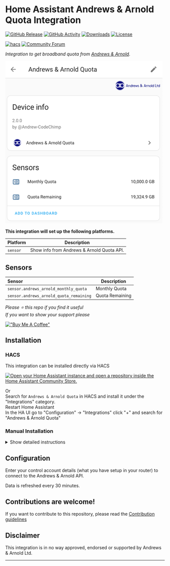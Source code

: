 # Home Assistant Andrews & Arnold Quota Integration

[![GitHub Release][releases-shield]][releases]
[![GitHub Activity][commits-shield]][commits]
[![Downloads][download-latest-shield]](Downloads)
[![License][license-shield]](LICENSE)

[![hacs][hacsbadge]][hacs]
[![Community Forum][forum-shield]][forum]

_Integration to get broadband quota from [Andrews & Arnold](https://www.aa.net.uk)._

![Andrews & Arnold Device Info](https://github.com/andrew-codechimp/HA-Andrews-Arnold-Quota/blob/main/images/screenshot.png "Andrews & Arnold Device Info")

**This integration will set up the following platforms.**

| Platform | Description                                |
|----------|--------------------------------------------|
| `sensor` | Show info from Andrews & Arnold Quota API. |

## Sensors

| Sensor                                  | Description     |
|:----------------------------------------|-----------------|
| `sensor.andrews_arnold_monthly_quota`   | Monthly Quota   |
| `sensor.andrews_arnold_quota_remaining` | Quota Remaining |


*Please :star: this repo if you find it useful*  
*If you want to show your support please*

[!["Buy Me A Coffee"](https://www.buymeacoffee.com/assets/img/custom_images/yellow_img.png)](https://www.buymeacoffee.com/codechimp)


## Installation

### HACS

This integration can be installed directly via HACS

[![Open your Home Assistant instance and open a repository inside the Home Assistant Community Store.](https://my.home-assistant.io/badges/hacs_repository.svg)](https://my.home-assistant.io/redirect/hacs_repository/?owner=andrew-codechimp&repository=HA-Andrews-Arnold-Quota&category=Integration)

Or  
Search for `Andrews & Arnold Quota` in HACS and install it under the "Integrations" category.  
Restart Home Assistant  
In the HA UI go to "Configuration" -> "Integrations" click "+" and search for "Andrews & Arnold Quota"  

### Manual Installation

<details>
<summary>Show detailed instructions</summary>

Installation via HACS is recommended, but a manual setup is supported.

* You should take the latest [published release](https://github.com/andrew-codechimp/ha-andrews-arnold-quota/releases).  
* To install, place the contents of `custom_components` into the `<config directory>/custom_components` folder of your Home Assistant installation.  
* Restart Home Assistant.
* In the HA UI go to "Configuration" -> "Integrations" click "+" and search for "Andrews & Arnold Quota"

</details>

## Configuration

Enter your control account details (what you have setup in your router) to connect to the Andrews & Arnold API.

Data is refreshed every 30 minutes.

<!---->

## Contributions are welcome!

If you want to contribute to this repository, please read the [Contribution guidelines](CONTRIBUTING.md)

## Disclaimer

This integration is in no way approved, endorsed or supported by Andrews & Arnold Ltd.

***

[andrews_arnold_quota]: https://github.com/andrew-codechimp/HA-Andrews-Arnold-Quota
[commits-shield]: https://img.shields.io/github/commit-activity/y/andrew-codechimp/HA-Andrews-Arnold-Quota.svg?style=for-the-badge
[commits]: https://github.com/andrew-codechimp/HA-Andrews-Arnold-Quota/commits/main
[hacs]: https://github.com/hacs/integration
[hacsbadge]: https://img.shields.io/badge/HACS-Default-41BDF5.svg?style=for-the-badge
[exampleimg]: example.png
[forum-shield]: https://img.shields.io/badge/community-forum-brightgreen.svg?style=for-the-badge
[forum]: https://community.home-assistant.io/t/custom-component-andrews-arnold-uk-broadband-quota/595491
[license-shield]: https://img.shields.io/github/license/andrew-codechimp/HA-Andrews-Arnold-Quota.svg?style=for-the-badge
[releases-shield]: https://img.shields.io/github/release/andrew-codechimp/HA-Andrews-Arnold-Quota.svg?style=for-the-badge
[releases]: https://github.com/andrew-codechimp/HA-Andrews-Arnold-Quota/releases
[download-latest-shield]: https://img.shields.io/github/downloads/andrew-codechimp/HA-Andrews-Arnold-Quota/latest/total?style=for-the-badge

